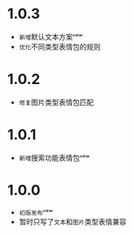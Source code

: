 # 1.0.3
- `新增`默认文本方案ⁿᵉʷ
- `优化`不同类型表情包的规则

# 1.0.2
- `修复`图片类型表情包匹配

# 1.0.1
  - `新增`搜索功能表情包ⁿᵉʷ
# 1.0.0
  - `初版发布`ⁿᵉʷ
  - 暂时只写了`文本`和`图片`类型表情兼容